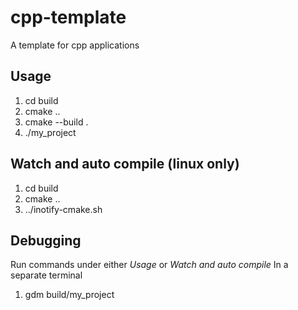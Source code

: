 # cpp-template
A template for cpp applications

## Usage
1. cd build
2. cmake ..
3. cmake --build .
4. ./my_project

## Watch and auto compile (linux only)
1. cd build
2. cmake ..
3. ../inotify-cmake.sh

## Debugging
Run commands under either *Usage* or *Watch and auto compile*
In a separate terminal
1. gdm build/my_project
